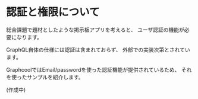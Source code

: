 # 認証と権限について

総合課題で題材としたような掲示板アプリを考えると、
ユーザ認証の機能が必要になります。

GraphQL自体の仕様には認証は含まれておらず、
外部での実装次第とされています。

GraphcoolではEmail/passwordを使った認証機能が提供されているため、
それを使ったサンプルを紹介します。

(作成中)
